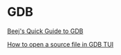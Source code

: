 # GDB

[Beej's Quick Guide to GDB](https://beej.us/guide/bggdb/)

[How to open a source file in GDB TUI](https://stackoverflow.com/questions/17342393/how-to-open-a-source-file-in-gdb-tui)

